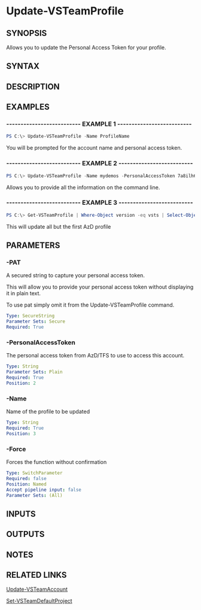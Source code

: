 


# Update-VSTeamProfile

## SYNOPSIS

Allows you to update the Personal Access Token for your profile.

## SYNTAX

## DESCRIPTION

## EXAMPLES

### -------------------------- EXAMPLE 1 --------------------------

```PowerShell
PS C:\> Update-VSTeamProfile -Name ProfileName
```

You will be prompted for the account name and personal access token.

### -------------------------- EXAMPLE 2 --------------------------

```PowerShell
PS C:\> Update-VSTeamProfile -Name mydemos -PersonalAccessToken 7a8ilh6db4aforlrnrqmdrxdztkjvcc4uhlh5vgbteserp3mziwnga
```

Allows you to provide all the information on the command line.

### -------------------------- EXAMPLE 3 --------------------------

```PowerShell
PS C:\> Get-VSTeamProfile | Where-Object version -eq vsts | Select-Object -skip 1 | Update-VSTeamProfile -PersonalAccessToken 7a8ilh6db4aforlrnrqmdrxdztkjvcc4uhlh5vgbteserp3mziwnga -Force
```

This will update all but the first AzD profile

## PARAMETERS

### -PAT

A secured string to capture your personal access token.

This will allow you to provide your personal access token
without displaying it in plain text.

To use pat simply omit it from the Update-VSTeamProfile command.

```yaml
Type: SecureString
Parameter Sets: Secure
Required: True
```

### -PersonalAccessToken

The personal access token from AzD/TFS to use to access this account.

```yaml
Type: String
Parameter Sets: Plain
Required: True
Position: 2
```

### -Name

Name of the profile to be updated

```yaml
Type: String
Required: True
Position: 3
```

### -Force

Forces the function without confirmation

```yaml
Type: SwitchParameter
Required: false
Position: Named
Accept pipeline input: false
Parameter Sets: (All)
```

## INPUTS

## OUTPUTS

## NOTES

## RELATED LINKS

[Update-VSTeamAccount](Set-VSTeamAccount.md)

[Set-VSTeamDefaultProject](Set-VSTeamDefaultProject.md)

